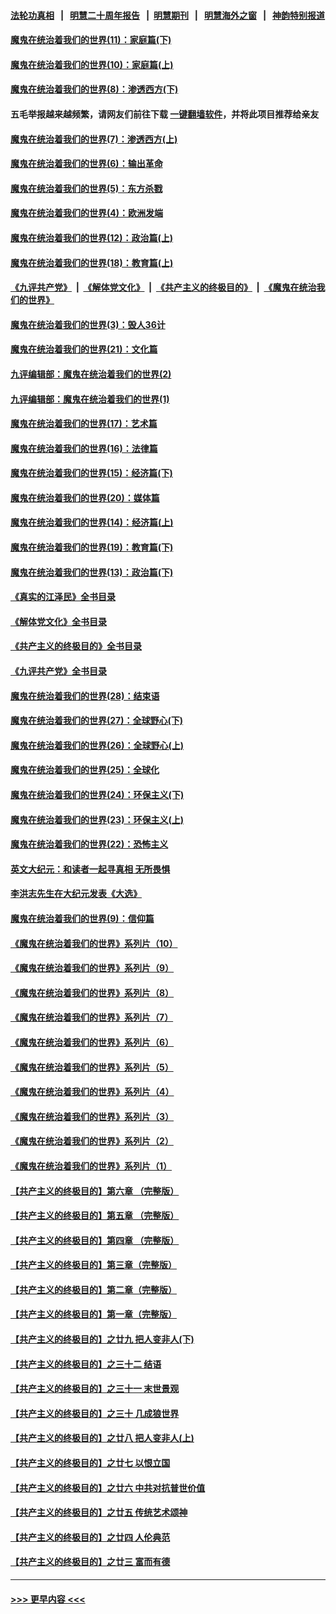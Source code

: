 #### [法轮功真相](https://github.com/gfw-breaker/truth/blob/master/README.md?t=0) &nbsp;&nbsp;|&nbsp;&nbsp; [明慧二十周年报告](https://github.com/gfw-breaker/mh-reports/blob/master/README.md?t=0) &nbsp;&nbsp;|&nbsp;&nbsp;[明慧期刊](https://github.com/gfw-breaker/mh-qikan) &nbsp;&nbsp;|&nbsp;&nbsp; [明慧海外之窗](https://github.com/gfw-breaker/mh-news/blob/master/README.md?t=0) &nbsp;&nbsp;|&nbsp;&nbsp; [神韵特别报道](https://github.com/gfw-breaker/mh-news/blob/master/shenyun.md?t=0)
#### [魔鬼在统治着我们的世界(11)：家庭篇(下)](../pages/nsc422/n10440961.md?t=12181650) 
#### [魔鬼在统治着我们的世界(10)：家庭篇(上)](../pages/nsc422/n10435448.md?t=12181650) 
#### [魔鬼在统治着我们的世界(8)：渗透西方(下)](../pages/nsc422/n10429603.md?t=12181650) 
#### 五毛举报越来越频繁，请网友们前往下载 [一键翻墙软件](https://github.com/gfw-breaker/ssr-accounts)，并将此项目推荐给亲友
#### [魔鬼在统治着我们的世界(7)：渗透西方(上)](../pages/nsc422/n10426013.md?t=12181650) 
#### [魔鬼在统治着我们的世界(6)：输出革命](../pages/nsc422/n10421536.md?t=12181650) 
#### [魔鬼在统治着我们的世界(5)：东方杀戮](../pages/nsc422/n10417707.md?t=12181650) 
#### [魔鬼在统治着我们的世界(4)：欧洲发端](../pages/nsc422/n10414890.md?t=12181650) 
#### [魔鬼在统治着我们的世界(12)：政治篇(上)](../pages/nsc422/n10444576.md?t=12181650) 
#### [魔鬼在统治着我们的世界(18)：教育篇(上)](../pages/nsc422/n10526970.md?t=12181650) 
#### [《九评共产党》](https://github.com/begood0513/9ping.md/blob/master/README.md) &nbsp;|&nbsp; [《解体党文化》](../../../../jtdwh.md/blob/master/README.md)  &nbsp;|&nbsp; [《共产主义的终极目的》](../../../../gczydzjmd.md/blob/master/README.md) &nbsp;|&nbsp; [《魔鬼在统治我们的世界》](../../../../mgztzwmdsj.md/blob/master/README.md) 
#### [魔鬼在统治着我们的世界(3)：毁人36计](../pages/nsc422/n10411583.md?t=12181650) 
#### [魔鬼在统治着我们的世界(21)：文化篇](../pages/nsc422/n10597706.md?t=12181650) 
#### [九评编辑部：魔鬼在统治着我们的世界(2)](../pages/nsc422/n10410036.md?t=12181650) 
#### [九评编辑部：魔鬼在统治着我们的世界(1)](../pages/nsc422/n10406825.md?t=12181650) 
#### [魔鬼在统治着我们的世界(17)：艺术篇](../pages/nsc422/n10499093.md?t=12181650) 
#### [魔鬼在统治着我们的世界(16)：法律篇](../pages/nsc422/n10485969.md?t=12181650) 
#### [魔鬼在统治着我们的世界(15)：经济篇(下)](../pages/nsc422/n10469975.md?t=12181650) 
#### [魔鬼在统治着我们的世界(20)：媒体篇](../pages/nsc422/n10586579.md?t=12181650) 
#### [魔鬼在统治着我们的世界(14)：经济篇(上)](../pages/nsc422/n10457370.md?t=12181650) 
#### [魔鬼在统治着我们的世界(19)：教育篇(下)](../pages/nsc422/n10564808.md?t=12181650) 
#### [魔鬼在统治着我们的世界(13)：政治篇(下)](../pages/nsc422/n10448270.md?t=12181650) 
#### [《真实的江泽民》全书目录](../pages/nsc422/n13721399.md?t=12181650) 
#### [《解体党文化》全书目录](../pages/nsc422/n13721157.md?t=12181650) 
#### [《共产主义的终极目的》全书目录](../pages/nsc422/n13721048.md?t=12181650) 
#### [《九评共产党》全书目录](../pages/nsc422/n13708085.md?t=12181650) 
#### [魔鬼在统治着我们的世界(28)：结束语](../pages/nsc422/n10936246.md?t=12181650) 
#### [魔鬼在统治着我们的世界(27)：全球野心(下)](../pages/nsc422/n10928319.md?t=12181650) 
#### [魔鬼在统治着我们的世界(26)：全球野心(上)](../pages/nsc422/n10900318.md?t=12181650) 
#### [魔鬼在统治着我们的世界(25)：全球化](../pages/nsc422/n10788205.md?t=12181650) 
#### [魔鬼在统治着我们的世界(24)：环保主义(下)](../pages/nsc422/n10695307.md?t=12181650) 
#### [魔鬼在统治着我们的世界(23)：环保主义(上)](../pages/nsc422/n10688613.md?t=12181650) 
#### [魔鬼在统治着我们的世界(22)：恐怖主义](../pages/nsc422/n10614727.md?t=12181650) 
#### [英文大纪元：和读者一起寻真相 无所畏惧](../pages/nsc422/n12542027.md?t=12181650) 
#### [李洪志先生在大纪元发表《大选》](../pages/nsc422/n12534746.md?t=12181650) 
#### [魔鬼在统治着我们的世界(9)：信仰篇](../pages/nsc422/n10432159.md?t=12181650) 
#### [《魔鬼在统治着我们的世界》系列片（10）](../pages/nsc422/n12292670.md?t=12181650) 
#### [《魔鬼在统治着我们的世界》系列片（9）](../pages/nsc422/n12290859.md?t=12181650) 
#### [《魔鬼在统治着我们的世界》系列片（8）](../pages/nsc422/n12287445.md?t=12181650) 
#### [《魔鬼在统治着我们的世界》系列片（7）](../pages/nsc422/n12283425.md?t=12181650) 
#### [《魔鬼在统治着我们的世界》系列片（6）](../pages/nsc422/n12282314.md?t=12181650) 
#### [《魔鬼在统治着我们的世界》系列片（5）](../pages/nsc422/n12281419.md?t=12181650) 
#### [《魔鬼在统治着我们的世界》系列片（4）](../pages/nsc422/n12274024.md?t=12181650) 
#### [《魔鬼在统治着我们的世界》系列片（3）](../pages/nsc422/n12271322.md?t=12181650) 
#### [《魔鬼在统治着我们的世界》系列片（2）](../pages/nsc422/n12269049.md?t=12181650) 
#### [《魔鬼在统治着我们的世界》系列片（1）](../pages/nsc422/n12267575.md?t=12181650) 
#### [【共产主义的终极目的】第六章 （完整版）](../pages/nsc422/n11428913.md?t=12181650) 
#### [【共产主义的终极目的】第五章 （完整版）](../pages/nsc422/n11428912.md?t=12181650) 
#### [【共产主义的终极目的】第四章 （完整版）](../pages/nsc422/n11428907.md?t=12181650) 
#### [【共产主义的终极目的】第三章（完整版）](../pages/nsc422/n11428848.md?t=12181650) 
#### [【共产主义的终极目的】第二章（完整版）](../pages/nsc422/n11428831.md?t=12181650) 
#### [【共产主义的终极目的】第一章（完整版）](../pages/nsc422/n11417651.md?t=12181650) 
#### [【共产主义的终极目的】之廿九 把人变非人(下)](../pages/nsc422/n11344140.md?t=12181650) 
#### [【共产主义的终极目的】之三十二 结语](../pages/nsc422/n11360535.md?t=12181650) 
#### [【共产主义的终极目的】之三十一 末世景观](../pages/nsc422/n11351129.md?t=12181650) 
#### [【共产主义的终极目的】之三十 几成狼世界](../pages/nsc422/n11348280.md?t=12181650) 
#### [【共产主义的终极目的】之廿八 把人变非人(上)](../pages/nsc422/n11340492.md?t=12181650) 
#### [【共产主义的终极目的】之廿七 以恨立国](../pages/nsc422/n11336944.md?t=12181650) 
#### [【共产主义的终极目的】之廿六 中共对抗普世价值](../pages/nsc422/n11324785.md?t=12181650) 
#### [【共产主义的终极目的】之廿五 传统艺术颂神](../pages/nsc422/n11296396.md?t=12181650) 
#### [【共产主义的终极目的】之廿四 人伦典范](../pages/nsc422/n11296397.md?t=12181650) 
#### [【共产主义的终极目的】之廿三 富而有德](../pages/nsc422/n11283598.md?t=12181650) 

----
#### [ >>> 更早内容 <<< ](../indexes/nsc422-earlier.md)
